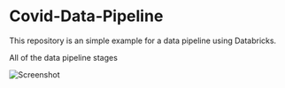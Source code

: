 # Covid-Data-Pipeline

This repository is an simple example for a data pipeline using Databricks.

All of the data pipeline stages 

![Screenshot](https://github.com/jvcamacho1/Covid-Data-Pipeline/tree/main/Images/Pipeline.jpg)
